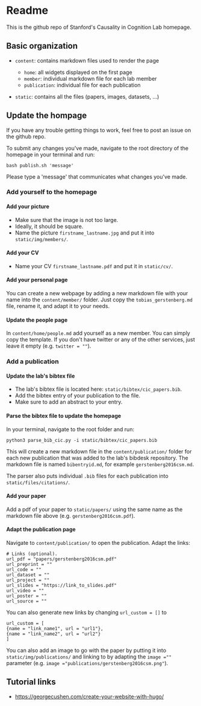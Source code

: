 # Readme 

This is the github repo of Stanford's Causality in Cognition Lab homepage.  

## Basic organization 

- `content`: contains markdown files used to render the page 
   + `home`: all widgets displayed on the first page 
   + `member`: individual markdown file for each lab member 
   + `publication`: individual file for each publication 

- `static`: contains all the files (papers, images, datasets, ...)

## Update the hompage 

If you have any trouble getting things to work, feel free to post an issue on the github repo. 

To submit any changes you've made, navigate to the root directory of the homepage in your terminal and run:

```
bash publish.sh 'message'
```

Please type a 'message' that communicates what changes you've made. 

### Add yourself to the homepage

#### Add your picture

- Make sure that the image is not too large. 
- Ideally, it should be square. 
- Name the picture `firstname_lastname.jpg` and put it into `static/img/members/`. 

#### Add your CV 

- Name your CV `firstname_lastname.pdf` and put it in `static/cv/`.

#### Add your personal page 

You can create a new webpage by adding a new markdown file with your name into the `content/member/` folder. Just copy the `tobias_gerstenberg.md` file, rename it, and adapt it to your needs. 

#### Update the people page 

In `content/home/people.md` add yourself as a new member. You can simply copy the template. If you don't have twitter or any of the other services, just leave it empty (e.g. `twitter = ""`). 

### Add a publication 

#### Update the lab's bibtex file 

- The lab's bibtex file is located here: `static/bibtex/cic_papers.bib`. 
- Add the bibtex entry of your publication to the file. 
- Make sure to add an abstract to your entry. 

#### Parse the bibtex file to update the homepage

In your terminal, navigate to the root folder and run: 

```
python3 parse_bib_cic.py -i static/bibtex/cic_papers.bib
```

This will create a new markdown file in the `content/publication/` folder for each new publication that was added to the lab's bibdesk repository. The markdown file is named `bibentryid.md`, for example `gerstenberg2016csm.md`. 

The parser also puts individual `.bib` files for each publication into `static/files/citations/`. 

#### Add your paper 

Add a pdf of your paper to `static/papers/` using the same name as the markdown file above (e.g. `gerstenberg2016csm.pdf`).

#### Adapt the publication page 

Navigate to `content/publication/` to open the publication. Adapt the links: 

```
# Links (optional).
url_pdf = "papers/gerstenberg2016csm.pdf"
url_preprint = ""
url_code = ""
url_dataset = ""
url_project = ""
url_slides = "https://link_to_slides.pdf"
url_video = ""
url_poster = ""
url_source = ""
```

You can also generate new links by changing `url_custom = []` to 

```
url_custom = [
{name = "link_name1", url = "url1"},
{name = "link_name2", url = "url2"}
]
```

You can also add an image to go with the paper by putting it into `static/img/publications/` and linking to by adapting the `image =""` parameter (e.g. `image ="publications/gerstenberg2016csm.png"`).

## Tutorial links 

- https://georgecushen.com/create-your-website-with-hugo/